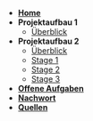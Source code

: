 <!-- files/_sidebar.md -->

* [**Home**](README.md)
* **Projektaufbau 1**
  * [Überblick](files/projektaufbau1.md)
* **Projektaufbau 2**
  * [Überblick](files/projektaufbau2.md)
  * [Stage 1](files/stage1.md)
  * [Stage 2](files/stage2.md)
  * [Stage 3](files/stage3.md)
* [**Offene Aufgaben**](files/offeneAufgaben.md)
* [**Nachwort**](files/nachwort.md)
* [**Quellen**](files/quellen.md)
